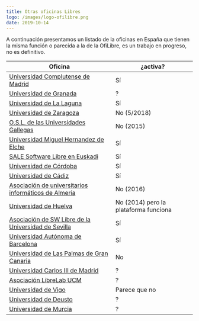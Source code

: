 ```yaml
---
title: Otras oficinas Libres
logo: /images/logo-ofilibre.png
date: 2019-10-14
---
```

A continuación presentamos un listado de la oficinas en España que tienen la misma función o parecida a la de la OfiLibre, es un trabajo en progreso, no es definitivo.

| Oficina | ¿activa? |
| --- | --- |
| [Universidad Complutense de Madrid](https://www.ucm.es/oficina-de-software-libre/) | Sí |
| [Universidad de Granada](https://osl.ugr.es/) | ? |
| [Universidad de La Laguna](https://osl.ull.es/) | Sí |
| [Universidad de Zaragoza](https://osluz.unizar.es/) | No (5/2018) |
| [O.S.L. de las Universidades Gallegas](http://osl.cixug.es/software-libre/?__locale=es) | No (2015) |
| [Universidad Miguel Hernandez de Elche](https://oshl.edu.umh.es/) | Sí  |
| [SALE Software Libre en Euskadi](http://www.euskadi.eus/gobierno-vasco/software-libre/inicio/) | Sí |
| [Universidad de Córdoba](https://www.uco.es/aulasoftwarelibre/) | Sí |
| [Universidad de Cádiz](https://osluca.uca.es/) | Sí |
| [Asociación de universitarios informáticos de Almería](http://asociacion-unia.es/osl-unia/) | No (2016) |
| [Universidad de Huelva](http://petrel.uhu.es/) | No (2014) pero la plataforma funciona |
| [Asociación de SW Libre de la Universidad de Sevilla](https://solfa.us.es/) | Sí |
| [Universidad Autónoma de Barcelona](https://opl.uab.es/) | Sí |
| [Universidad de Las Palmas de Gran Canaria](http://osl.ulpgc.es/quienes-somos/) | No |
| [Universidad Carlos III de Madrid](http://osl.uc3m.es/) | ? |
| [Asociación LibreLab UCM](https://librelabucm.org/) | ? |
| [Universidad de Vigo](http://osl.cixug.es/) | Parece que no |
| [Universidad de Deusto](http://softwarelibre.deusto.es/) | ? |
| [Universidad de Murcia](https://www.um.es/web/softla/) | ? |
